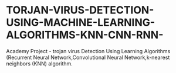 # TORJAN-VIRUS-DETECTION-USING-MACHINE-LEARNING-ALGORITHMS-KNN-CNN-RNN-
Academy Project - trojan virus Detection Using Learning Algorithms (Recurrent Neural Network,Convolutional Neural Network,k-nearest neighbors (KNN) algorithm.
